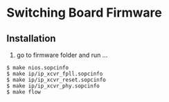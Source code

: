 Switching Board Firmware
======================


Installation
----------------------
1. go to firmware folder and run ...

```
$ make nios.sopcinfo
$ make ip/ip_xcvr_fpll.sopcinfo
$ make ip/ip_xcvr_reset.sopcinfo
$ make ip/ip_xcvr_phy.sopcinfo
$ make flow

```

